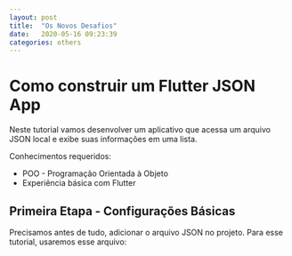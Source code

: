 ```yaml
---
layout: post
title:  "Os Novos Desafios"
date:   2020-05-16 09:23:39
categories: others
---
```


# Como construir um Flutter JSON App

Neste tutorial vamos desenvolver um aplicativo que acessa um arquivo JSON local e exibe suas informações em uma lista.

Conhecimentos requeridos:

* POO - Programação Orientada à Objeto
* Experiência básica com Flutter

## Primeira Etapa - Configurações Básicas

Precisamos antes de tudo, adicionar o arquivo JSON no projeto. Para esse tutorial, usaremos esse arquivo: